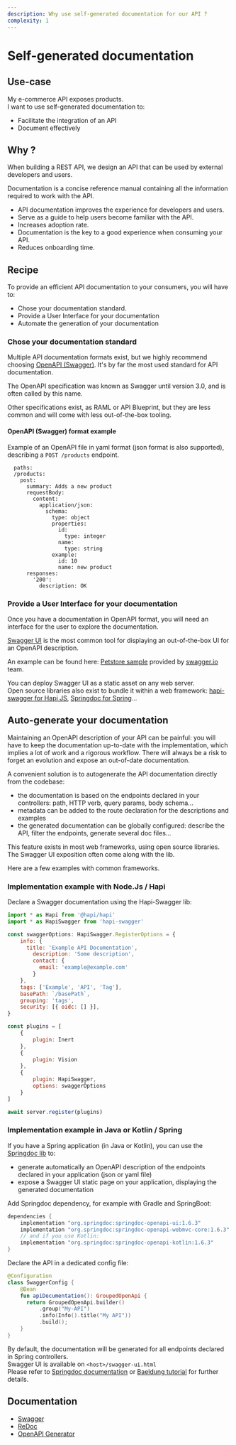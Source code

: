 ```yaml
---
description: Why use self-generated documentation for our API ?
complexity: 1
---
```


# Self-generated documentation

## Use-case

My e-commerce API exposes products.\
I want to use self-generated documentation to:

- Facilitate the integration of an API
- Document effectively

## Why ?

When building a REST API, we design an API that can be used by external developers and users.

Documentation is a concise reference manual containing all the information required to work with the API.

- API documentation improves the experience for developers and users.
- Serve as a guide to help users become familiar with the API.
- Increases adoption rate.
- Documentation is the key to a good experience when consuming your API.
- Reduces onboarding time.

## Recipe
To provide an efficient API documentation to your consumers, you will have to:
- Chose your documentation standard.
- Provide a User Interface for your documentation 
- Automate the generation of your documentation

### Chose your documentation standard

Multiple API documentation formats exist, but we highly recommend choosing [OpenAPI (Swagger)](https://www.openapis.org/). It's by far the most used standard for API documentation.

The OpenAPI specification was known as Swagger until version 3.0, and is often called by this name.

Other specifications exist, as RAML or API Blueprint, but they are less common and will come with less out-of-the-box tooling.

#### OpenAPI (Swagger) format example

Example of an OpenAPI file in yaml format (json format is also supported),\
describing a `POST /products` endpoint.

```shell
  paths:
  /products:
    post:
      summary: Adds a new product
      requestBody:
        content:
          application/json:
            schema:     
              type: object
              properties:
                id:
                  type: integer
                name:
                  type: string
              example:   
                id: 10
                name: new product
      responses:
        '200':
          description: OK
```

### Provide a User Interface for your documentation

Once you have a documentation in OpenAPI format, you will need an interface for the user to explore the documentation.

[Swagger UI](https://swagger.io/tools/swagger-ui/) is the most common tool for displaying an out-of-the-box UI for an OpenAPI description.

An example can be found here: [Petstore sample](https://petstore.swagger.io/) provided by [swagger.io](https://swagger.io/) team.

You can deploy Swagger UI as a static asset on any web server.\
Open source libraries also exist to bundle it within a web framework: [hapi-swagger for Hapi JS](https://github.com/glennjones/hapi-swagger), [Springdoc for Spring](https://springdoc.org/#Introduction)...

## Auto-generate your documentation

Maintaining an OpenAPI description of your API can be painful: you will have to keep the documentation up-to-date with the implementation, which implies a lot of work and a rigorous workflow. There will always be a risk to forget an evolution and expose an out-of-date documentation.

A convenient solution is to autogenerate the API documentation directly from the codebase:
- the documentation is based on the endpoints declared in your controllers: path, HTTP verb, query params, body schema...
- metadata can be added to the route declaration for the descriptions and examples
- the generated documentation can be globally configured: describe the API, filter the endpoints, generate several doc files...

This feature exists in most web frameworks, using open source libraries.\
The Swagger UI exposition often come along with the lib.

Here are a few examples with common frameworks.

### Implementation example with Node.Js / Hapi

Declare a Swagger documentation using the Hapi-Swagger lib:

```js
import * as Hapi from '@hapi/hapi'
import * as HapiSwagger from 'hapi-swagger'

const swaggerOptions: HapiSwagger.RegisterOptions = {
    info: {
      title: 'Example API Documentation',
        description: 'Some description',
        contact: {
          email: 'example@example.com'
        }
    },
    tags: ['Example', 'API', 'Tag'],
    basePath: `/basePath`,
    grouping: 'tags',
    security: [{ oidc: [] }],
}

const plugins = [
    {
        plugin: Inert
    },
    {
        plugin: Vision
    },
    {
        plugin: HapiSwagger,
        options: swaggerOptions
    }
]

await server.register(plugins)
```

### Implementation example in Java or Kotlin / Spring

If you have a Spring application (in Java or Kotlin), you can use the [Springdoc lib](https://springdoc.org) to:

- generate automatically an OpenAPI description of the endpoints declared in your application (json or yaml file)
- expose a Swagger UI static page on your application, displaying the generated documentation

Add Springdoc dependency, for example with Gradle and SpringBoot:

```kotlin
dependencies {
    implementation "org.springdoc:springdoc-openapi-ui:1.6.3"
    implementation "org.springdoc:springdoc-openapi-webmvc-core:1.6.3"
    // and if you use Kotlin:
    implementation "org.springdoc:springdoc-openapi-kotlin:1.6.3"
}
```

Declare the API in a dedicated config file:

```kotlin
@Configuration
class SwaggerConfig {
    @Bean
    fun apiDocumentation(): GroupedOpenApi {
      return GroupedOpenApi.builder()
          .group("My-API")
          .info(Info().title("My API"))
          .build();
    }
}
```

By default, the documentation will be generated for all endpoints declared in Spring controllers.\
Swagger UI is available on `<host>/swagger-ui.html`\
Please refer to [Springdoc documentation](https://springdoc.org/#getting-started) or [Baeldung tutorial](https://www.baeldung.com/spring-rest-openapi-documentation) for further details.

## Documentation

- [Swagger](https://swagger.io/)
- [ReDoc](https://redocly.github.io/redoc/)
- [OpenAPI Generator](https://openapi-generator.tech/)
